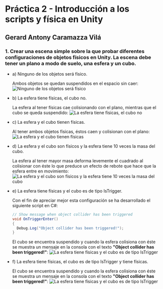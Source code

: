 # Práctica 2 - Introducción a los scripts y física en Unity
## Gerard Antony Caramazza Vilá
### 1. Crear una escena simple sobre la que probar diferentes configuraciones de objetos físicos en Unity. La escena debe tener un plano a modo de suelo, una esfera y un cubo.
- a) Ninguno de los objetos será físico.

  Ambos objetos se quedan suspendidos en el espacio sin caer:
![Ninguno de los objetos será físico](https://i.gyazo.com/fefd1f634c8f310f8b780b45d0607280.gif)

- b) La esfera tiene físicas, el cubo no.

  La esfera al tener físicas cae colisionando con el plano, mientras que el cubo se queda suspendido:
  ![La esfera tiene físicas, el cubo no](https://i.gyazo.com/fc41656454fa0a7f63e72a78461fad16.gif)

- c) La esfera y el cubo tienen físicas.

  Al tener ambos objetos físicas, éstos caen y colisionan con el plano:
  ![La esfera y el cubo tienen físicas](https://i.gyazo.com/94f53fd0f31dbc9c6f76889cb3548228.gif)

- d) La esfera y el cubo son físicos y la esfera tiene 10 veces la masa del cubo.

  La esfera al tener mayor masa deforma levemente el cuadrado al colisionar con éste lo que preduce un efecto de rebote que hace que la esfera entre en movimiento:
  ![La esfera y el cubo son físicos y la esfera tiene 10 veces la masa del cubo](https://i.gyazo.com/4d6974e81e86f8b93bd83dbb15735178.gif)

- e) La esfera tiene físicas y el cubo es de tipo IsTrigger.

  Con el fin de apreciar mejor esta configuración se ha desarrollado el siguiente script en C#:
  ```c#
  // Show message when object collider has been triggered
  void OnTriggerEnter() 
  {
    Debug.Log("Object collider has been triggered!");
  }
  ```
  El cubo se encuentra suspendido y cuando la esfera colisiona con éste se muestra un mensaje en la consola con el texto **"Object collider has been triggered!"**:
  ![La esfera tiene físicas y el cubo es de tipo IsTrigger](https://i.gyazo.com/912ca063bae50c4f1ade722db4b99696.gif)

- f) La esfera tiene físicas, el cubo es de tipo IsTrigger y tiene físicas.

  El cubo se encuentra suspendido y cuando la esfera colisiona con éste se muestra un mensaje en la consola con el texto **"Object collider has been triggered!"**:
  ![La esfera tiene físicas y el cubo es de tipo IsTrigger](https://i.gyazo.com/912ca063bae50c4f1ade722db4b99696.gif)